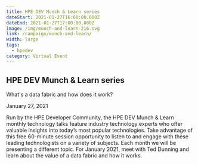 ```yaml
---
title: HPE DEV Munch & Learn series
dateStart: 2021-01-27T16:00:00.000Z
dateEnd: 2021-01-27T17:00:00.000Z
image: /img/munch-and-learn-216.svg
link: /campaign/munch-and-learn/
width: large
tags:
  - hpedev
category: Virtual Event
---
```

## HPE DEV Munch & Learn series
What's a data fabric and how does it work?

January 27, 2021

Run by the HPE Developer Community, the HPE DEV Munch & Learn monthly technology talks feature industry technology experts who offer valuable insights into today’s most popular technologies. Take advantage of this free 60-minute session opportunity to listen to and engage with these leading technologists on a variety of subjects. Each month we will be presenting a different topic. For January 2021, meet with Ted Dunning and learn about the value of a data fabric and how it works.